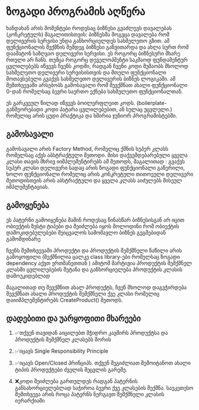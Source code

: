# ზოგადი პროგრამის აღწერა

  ხანდახან არის მომენტები როდესაც ბიზნესი გვაძლევს დავალებას (კონკრეტულს) მაგალითისთვის: ბიზნესმა მოგვცა დავალება რომ დელივერის სერვისი უნდა განხორციელდეს სახმელეთო
გზით. ამ ფუნქციონალის შექმნის შემდეგ ბიზნესი განვითარდა და ახლა სურთ რომ დაამატონ საზღვაო დელივერი სერვისი. ეს როგორც ბიზნესური მხარე რთული არ ჩანს. თუმცა როგორც
დეველოპმენტი საკმაოდ ფუნდამენტურ ცვლილებებს იწვევს ჩვენს კოდში, რადგან ჩვენი კოდი მუშაობს მხოლოდ სახმელეთო დელივერი სერვისისთვის და მთელი ფუნქციონალი მოთავსებული
გვაქვს სახმელეთო დელივერის ბიზნეს ლოგიკაში. ამ შემთხვევაში არსებობს გამოსავალი რომ შევქმნათ ახალი ფუნქციონალი 0-დან რომელსაც ბევრი საერთო ექნება სახმელეთო ფუნქციონალთან.

ეს გარკვეულ წილად იწვევს ბოილერფლეით კოდს. (boilerplate-განმეორებადი კოდი პატარა ცვლილებებით, ან სულაც უცვლელი.) რომელიც არის ცუდი პრაქტიკა და ხშირია ჯუნიორ 
პროგრამისტებში. 

## გამოსავალი

  გამოსავალი არის Factory Method, რომელიც ქმნის სუპერ კლასს რომელსაც აქვს აბსტრაქტული მეთოდი. მისი დაქვემდებარებული ყველა კლასი თავის მხრივ იიმპლემენტირებს ამ მეთოდს,
მაგალითად : გვაქვს სუპერ კლასი დელივერი სადაც არის ზოგადი ფუნქციონალი გაწერილი, ხოლო ფუნქციონალი რომელიც არის კონკრეტული თითოეული დელივერი მეთოდისთვის არის
აბსტრაქტული და ყველა კლასს აიძულებს მისეულ იმპლემენტაციას.
  
  
  ## გამოყენება
  ეს პატერნი გამოიყენება მაშინ როდესაც წინასწარ ბიზნესისგან არ იცით ობიექტის ზუსტი ტიპები და შეიძლება იყოს მოლოდინი რომ ობიექტის დამოკიდებულებები შეიცვალოს სამომავლო 
ბიზნეს გეგმებიდან გამომდინარე
  
ჩვენს შემთხვევაში პროდუქტი და პროდუქტის შემქმნელი ნაწილი არის გამოყოფილი (შექმნილია ცალკე class library-ები რომელსაც ზოგადი dependency აქვთ ერთმანეთთან )
ამიტომ მარტივია პროდუქტის შემქმნელ კლასში ცვლილებების შეტანა და განხორციელება პროდუქტის კლასის დამოუკიდებლად
  
მაგალითად თუ შევქმნით ახალ პროდუქტს, ჩვენ მხოლოდ დაგვჭირდება შევქმნათ ახალი პროდუქტის შემქმნელი ქვე კლასი რომელიც დაიიმპლემენტირებს CreateProduct() მეთოდს.
  
  
  ## დადებითი და უარყოფითი მხარეები
  1. ✅თქვენ თავიდან აიცილებთ მჭიდრო კავშირს პროდუქტსა და პროდუქტის შემქმნელ კლასებს შორის
  2. ✅იცავს Single Responsibility Principle
  3. ✅იცავს Open/Closed პრინციპს. თქვენ შეგიძლიათ შემოიტანოთ ახალი ტიპის პროდუქტები ძველის შეცვლის გარეშე.
  
  1. ❌კოდი შეიძლება გართულდეს რადგან პატერნის განსახორციელებლად საჭიროა ბევრი ქვე კლასების შექმნა. საუკეთესო შემთხვევა არის როცა პატერნს ნერგავთ შემქმნელი კლასის
  იერარქიაში
  
  
